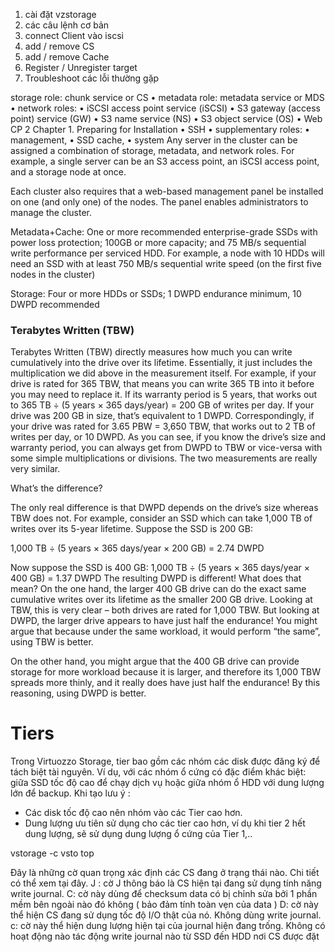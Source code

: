 1. cài đặt vzstorage
2. các câu lệnh cơ bản
3. connect Client vào iscsi
4. add / remove CS
5. add / remove Cache
6. Register / Unregister target
7. Troubleshoot các lỗi thường gặp







storage role: chunk service or CS
• metadata role: metadata service or MDS
• network roles:
• iSCSI access point service (iSCSI)
• S3 gateway (access point) service (GW)
• S3 name service (NS)
• S3 object service (OS)
• Web CP
2
Chapter 1. Preparing for Installation
• SSH
• supplementary roles:
• management,
• SSD cache,
• system
Any server in the cluster can be assigned a combination of storage, metadata, and network roles. For
example, a single server can be an S3 access point, an iSCSI access point, and a storage node at once.

Each cluster also requires that a web-based management panel be installed on one (and only one) of the
nodes. The panel enables administrators to manage the cluster.


Metadata+Cache: One or more recommended
enterprise-grade SSDs with power loss protection;
100GB or more capacity; and 75 MB/s sequential
write performance per serviced HDD. For example,
a node with 10 HDDs will need an SSD with at least
750 MB/s sequential write speed (on the first five
nodes in the cluster)

Storage: Four or more HDDs or SSDs; 1 DWPD
endurance minimum, 10 DWPD recommended

### Terabytes Written (TBW)

Terabytes Written (TBW) directly measures how much you can write cumulatively into the drive over its lifetime. Essentially, it just includes the multiplication we did above in the measurement itself. 
For example, if your drive is rated for 365 TBW, that means you can write 365 TB into it before you may need to replace it. 
If its warranty period is 5 years, that works out to 365 TB ÷ (5 years × 365 days/year) = 200 GB of writes per day. If your drive was 200 GB in size, that’s equivalent to 1 DWPD. Correspondingly, if your drive was rated for 3.65 PBW = 3,650 TBW, that works out to 2 TB of writes per day, or 10 DWPD. 
As you can see, if you know the drive’s size and warranty period, you can always get from DWPD to TBW or vice-versa with some simple multiplications or divisions. The two measurements are really very similar. 

What’s the difference?



The only real difference is that DWPD depends on the drive’s size whereas TBW does not. 
For example, consider an SSD which can take 1,000 TB of writes over its 5-year lifetime. 
Suppose the SSD is 200 GB: 

1,000 TB ÷ (5 years × 365 days/year × 200 GB) = 2.74 DWPD 

Now suppose the SSD is 400 GB: 
1,000 TB ÷ (5 years × 365 days/year × 400 GB) = 1.37 DWPD 
The resulting DWPD is different! What does that mean? 
On the one hand, the larger 400 GB drive can do the exact same cumulative writes over its lifetime as the smaller 200 GB drive. Looking at TBW, this is very clear – both drives are rated for 1,000 TBW. But looking at DWPD, the larger drive appears to have just half the endurance! You might argue that because under the same workload, it would perform “the same”, using TBW is better. 



On the other hand, you might argue that the 400 GB drive can provide storage for more workload because it is larger, and therefore its 1,000 TBW spreads more thinly, and it really does have just half the endurance! By this reasoning, using DWPD is better. 

# Tiers
Trong Virtuozzo Storage, tier bao gồm các nhóm các disk được đăng ký để tách biệt tài nguyên. Ví dụ, với các nhóm ổ cứng có đặc điểm khác biệt: giữa SSD tốc độ cao để chạy dịch vụ hoặc giữa nhóm ổ HDD với dung lượng lớn để backup.
Khi tạo lưu ý : 
- Các disk tốc độ cao nên nhóm vào các Tier cao hơn.
- Dung lượng ưu tiên sử dụng cho các tier cao hơn, ví dụ khi tier 2 hết dung lượng, sẽ sử dụng dung lượng ổ cứng của Tier 1,..

vstorage -c vsto top 


Đây là những cờ quan trọng xác định các CS đang ở trạng thái nào. Chi tiết có thể xem tại đây.
J : cờ J thông báo là CS hiện tại đang sử dụng tính năng write journal.
C: cờ này dùng để checksum data có bị chỉnh sửa bởi 1 phần mềm bên ngoài nào đó không ( bảo đảm tính toàn vẹn của data )
D: cờ này thể hiện CS đang sử dụng tốc độ I/O thật của nó. Không dùng write journal.
c: cờ này thể hiện dung lượng hiện tại của journal hiện đang trống. Không có hoạt động nào tác động write journal nào từ SSD đến HDD nơi CS được đặt